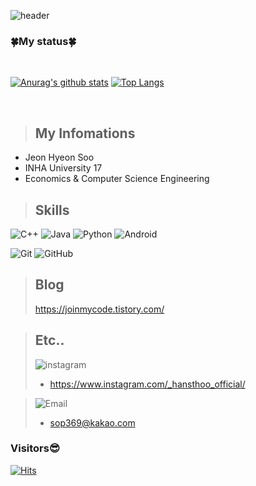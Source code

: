 ![header](https://capsule-render.vercel.app/api?type=waving&color=auto&height=300&section=header&text=H's%20Code&fontSize=100&animation=fadeIn&fontAlignY=38&desc=Welcome%20My%20GitHub%20Profile%20Page!&descAlignY=51&descAlign=62)
<!-- github-readme-stats.vercel.app/api/top-langs/?username=HyeonSoo-Jeon&langs_count=3 -->

### 🍀My status🍀  
</br>  

[![Anurag's github stats](https://github-readme-stats.vercel.app/api?username=HyeonSoo-Jeon&show_icons=true&theme=radical)](https://github.com/anuraghazra/github-readme-stats)
[![Top Langs](https://github-readme-stats.vercel.app/api/top-langs/?username=HyeonSoo-Jeon&layout=compact&theme=radical)](https://github.com/anuraghazra/github-readme-stats)

&nbsp;

> ## My Infomations
* Jeon Hyeon Soo
* INHA University 17
* Economics & Computer Science Engineering  


> ## Skills

<img alt="C++" src = "https://img.shields.io/badge/C++-00599C.svg?&style=flat&logo=c%2B%2B&logoColor=white"/> <img alt="Java" src = "https://img.shields.io/badge/Java-E53232.svg?&style=flat&logo=java&logoColor=white"/> <img alt="Python" src = "https://img.shields.io/badge/Python-3776AB.svg?&style=flat&logo=python&logoColor=white"/> <img alt="Android" src = "https://img.shields.io/badge/Android-3DDC84.svg?&style=flat&logo=android&logoColor=white"/>  

<img alt="Git" src = "https://img.shields.io/badge/Git-F05032.svg?&style=flat&logo=git&logoColor=white"/> <img alt="GitHub" src = "https://img.shields.io/badge/GitHub-181717.svg?&style=flat&logo=github&logoColor=white"/>  

> ## Blog
> <https://joinmycode.tistory.com/>  

> ## Etc..
> <img alt="instagram" src = "https://img.shields.io/badge/instagram-E4405F.svg?&style=flat&logo=instagram&logoColor=white&link=https://www.instagram.com/_hansthoo_offaicial/"/></br>
> * <https://www.instagram.com/_hansthoo_official/>

> <img alt="Email" src = "https://img.shields.io/badge/Email-FFFF09.svg?&style=flat&logo=gmail&logoColor=0D0D0D&link=sop369@kakao.com"/></br>
>* <sop369@kakao.com>  
  
### Visitors😎
[![Hits](https://hits.seeyoufarm.com/api/count/incr/badge.svg?url=https%3A%2F%2Fgithub.com%2FHyeonSoo-Jeon&count_bg=%236760E2&title_bg=%23555555&icon=&icon_color=%23E7E7E7&title=hits&edge_flat=false)](https://hits.seeyoufarm.com)
